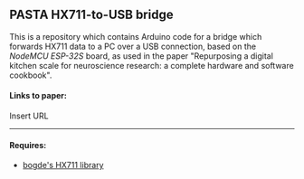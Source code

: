 ## PASTA HX711-to-USB bridge 

This is a repository which contains Arduino code for a bridge which forwards HX711 data to a PC over a USB connection, based on the *NodeMCU ESP-32S* board, as used in the paper "Repurposing a digital kitchen scale for neuroscience research: a complete hardware and software cookbook".

#### Links to paper:

Insert URL

----

#### Requires:

* [bogde's HX711 library](https://github.com/bogde/HX711)
